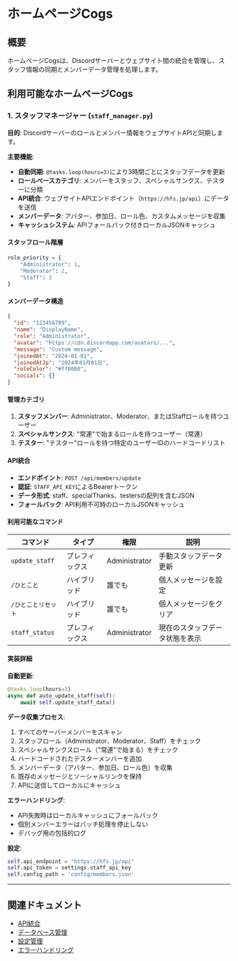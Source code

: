 # ホームページCogs

## 概要

ホームページCogsは、Discordサーバーとウェブサイト間の統合を管理し、スタッフ情報の同期とメンバーデータ管理を処理します。

## 利用可能なホームページCogs

### 1. スタッフマネージャー (`staff_manager.py`)

**目的**: Discordサーバーのロールとメンバー情報をウェブサイトAPIと同期します。

**主要機能**:
- **自動同期**: `@tasks.loop(hours=3)`により3時間ごとにスタッフデータを更新
- **ロールベースカテゴリ**: メンバーをスタッフ、スペシャルサンクス、テスターに分類
- **API統合**: ウェブサイトAPIエンドポイント（`https://hfs.jp/api`）にデータを送信
- **メンバーデータ**: アバター、参加日、ロール色、カスタムメッセージを収集
- **キャッシュシステム**: APIフォールバック付きローカルJSONキャッシュ

#### スタッフロール階層
```python
role_priority = {
    "Administrator": 1,
    "Moderator": 2, 
    "Staff": 3
}
```

#### メンバーデータ構造
```json
{
  "id": "123456789",
  "name": "DisplayName",
  "role": "Administrator",
  "avatar": "https://cdn.discordapp.com/avatars/...",
  "message": "Custom message",
  "joinedAt": "2024-01-01",
  "joinedAtJp": "2024年01月01日",
  "roleColor": "#ff0000",
  "socials": {}
}
```

#### 管理カテゴリ
1. **スタッフメンバー**: Administrator、Moderator、またはStaffロールを持つユーザー
2. **スペシャルサンクス**: "常連"で始まるロールを持つユーザー（常連）
3. **テスター**: "テスター"ロールを持つ特定のユーザーIDのハードコードリスト

#### API統合
- **エンドポイント**: `POST /api/members/update`
- **認証**: `STAFF_API_KEY`によるBearerトークン
- **データ形式**: staff、specialThanks、testersの配列を含むJSON
- **フォールバック**: API利用不可時のローカルJSONキャッシュ

#### 利用可能なコマンド

| コマンド | タイプ | 権限 | 説明 |
|---------|------|------------|-------------|
| `update_staff` | プレフィックス | Administrator | 手動スタッフデータ更新 |
| `/ひとこと` | ハイブリッド | 誰でも | 個人メッセージを設定 |
| `/ひとことリセット` | ハイブリッド | 誰でも | 個人メッセージをクリア |
| `staff_status` | プレフィックス | Administrator | 現在のスタッフデータ状態を表示 |

#### 実装詳細

**自動更新**:
```python
@tasks.loop(hours=3)
async def auto_update_staff(self):
    await self.update_staff_data()
```

**データ収集プロセス**:
1. すべてのサーバーメンバーをスキャン
2. スタッフロール（Administrator、Moderator、Staff）をチェック
3. スペシャルサンクスロール（"常連"で始まる）をチェック
4. ハードコードされたテスターメンバーを追加
5. メンバーデータ（アバター、参加日、ロール色）を収集
6. 既存のメッセージとソーシャルリンクを保持
7. APIに送信してローカルにキャッシュ

**エラーハンドリング**:
- API失敗時はローカルキャッシュにフォールバック
- 個別メンバーエラーはバッチ処理を停止しない
- デバッグ用の包括的ログ

**設定**:
```python
self.api_endpoint = "https://hfs.jp/api"
self.api_token = settings.staff_api_key
self.config_path = 'config/members.json'
```

---

## 関連ドキュメント

- [API統合](../04-utilities/02-api-integration.md)
- [データベース管理](../04-utilities/01-database-management.md)
- [設定管理](../01-architecture/04-configuration-management.md)
- [エラーハンドリング](../02-core/04-error-handling.md)

